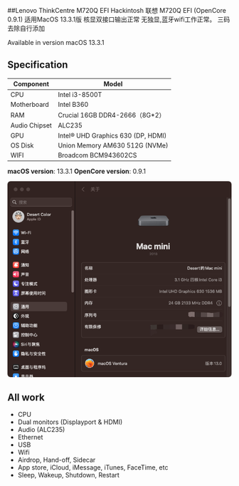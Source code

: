 ##Lenovo ThinkCentre M720Q EFI Hackintosh
联想 M720Q EFI (OpenCore 0.9.1)
适用MacOS 13.3.1版
核显双接口输出正常 无独显,蓝牙wifi工作正常。
三码去除自行添加

Available in version macOS 13.3.1

## Specification
| **Component** | **Model** |
| ------------- | --------- |
| CPU | Intel i3-8500T |
| Motherboard | Intel B360 |
| RAM | Crucial 16GB DDR4-2666（8G*2） |
| Audio Chipset | ALC235 |
| GPU | Intel® UHD Graphics 630 (DP, HDMI) |
| OS Disk | Union Memory AM630 512G (NVMe) |
| WIFI | Broadcom BCM943602CS |

**macOS version**: 13.3.1
**OpenCore version**: 0.9.1

![image](https://github.com/emumusic/M720Q-EFI/blob/master/screenshot.png?raw=true)

## All work

- CPU
- Dual monitors (Displayport & HDMI)
- Audio (ALC235)
- Ethernet
- USB
- Wifi
- Airdrop, Hand-off, Sidecar
- App store, iCloud, iMessage, iTunes, FaceTime, etc
- Sleep, Wakeup, Shutdown, Restart
